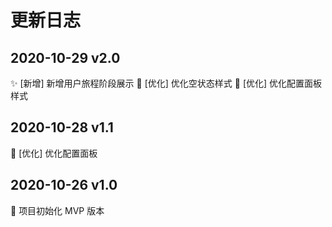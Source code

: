 # 更新日志


## 2020-10-29 v2.0

✨ [新增] 新增用户旅程阶段展示
💄 [优化] 优化空状态样式
💄 [优化] 优化配置面板样式

## 2020-10-28 v1.1

🚀 [优化] 优化配置面板


## 2020-10-26 v1.0

🎉 项目初始化 MVP 版本
